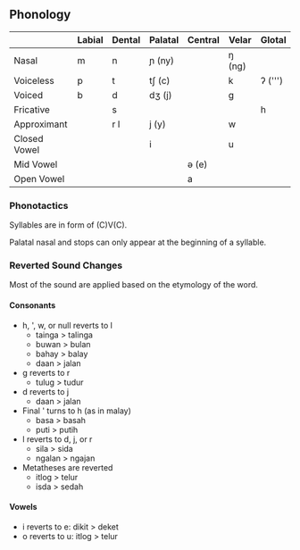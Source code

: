 ## Phonology

|              | Labial | Dental | Palatal | Central | Velar  | Glotal  |
| ------------ | ------ | ------ | ------- | ------- | ------ | ------- |
| Nasal        | m      | n      | ɲ (ny)  |         | ŋ (ng) |         |
| Voiceless    | p      | t      | tʃ (c)  |         | k      | ʔ (''') |
| Voiced       | b      | d      | dʒ (j)  |         | g      |         |
| Fricative    |        | s      |         |         |        | h       |
| Approximant  |        | r l    | j (y)   |         | w      |         |
| Closed Vowel |        |        | i       |         | u      |         |
| Mid Vowel    |        |        |         | ə (e)   |        |         |
| Open Vowel   |        |        |         | a       |        |         |

### Phonotactics

Syllables are in form of (C)V(C).

Palatal nasal and stops can only appear at the beginning of a syllable.

### Reverted Sound Changes

Most of the sound are applied based on the etymology of the word.

#### Consonants

- h, ', w, or null reverts to l
  - tainga > talinga
  - buwan > bulan
  - bahay > balay
  - daan > jalan
- g reverts to r
  - tulug > tudur
- d reverts to j
  - daan > jalan
- Final ' turns to h (as in malay)
  - basa > basah
  - puti > putih
- l reverts to d, j, or r
  - sila > sida
  - ngalan > ngajan
- Metatheses are reverted
  - itlog > telur
  - isda > sedah

#### Vowels

- i reverts to e: dikit > deket
- o reverts to u: itlog > telur
